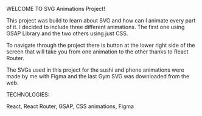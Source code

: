 WELCOME TO SVG Animations Project!

This project was build to learn about SVG and how can I animate every part of it. I decided to include three different animations. The first one using GSAP Library and the two others using just CSS.

To navigate through the project there is button at the lower right side of the screen that will take you from one animation to the other thanks to React Router.

The SVGs used in this project for the sushi and phone animations were made by me with Figma and the last Gym SVG was downloaded from the web.

TECHNOLOGIES:

React, React Router, GSAP, CSS animations, Figma
